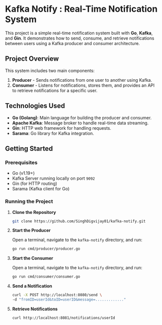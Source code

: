 # Kafka Notify : Real-Time Notification System

This project is a simple real-time notification system built with **Go**, **Kafka**, and **Gin**. It demonstrates how to send, consume, and retrieve notifications between users using a Kafka producer and consumer architecture.

## Project Overview

This system includes two main components:

1. **Producer** - Sends notifications from one user to another using Kafka.
2. **Consumer** - Listens for notifications, stores them, and provides an API to retrieve notifications for a specific user.

## Technologies Used
- **Go (Golang)**: Main language for building the producer and consumer.
- **Apache Kafka**: Message broker to handle real-time data streaming.
- **Gin**: HTTP web framework for handling requests.
- **Sarama**: Go library for Kafka integration.

## Getting Started

### Prerequisites
- Go (v1.19+)
- Kafka Server running locally on port `9092`
- Gin (for HTTP routing)
- Sarama (Kafka client for Go)

### Running the Project

1. **Clone the Repository**

   ```bash
   git clone https://github.com/SinghDigvijay01/kafka-notify.git
   
2. **Start the Producer**

   Open a terminal, navigate to the `kafka-notify` directory, and run:
   ```bash
   go run cmd/producer/producer.go

3. **Start the Consumer**

   Open a terminal, navigate to the `kafka-notify` directory, and run:
   ```bash
   go run cmd/consumer/consumer.go

4. **Send a Notification**
   
   ```bash
   curl -X POST http://localhost:8080/send \
   -d "fromID=userId&toID=userID&message=............."
   
5. **Retrieve Notifications**
   
   ```bash
   curl http://localhost:8081/notifications/userId
